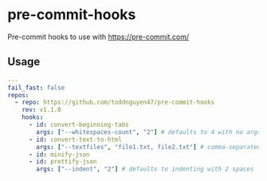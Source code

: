 # pre-commit-hooks

Pre-commit hooks to use with https://pre-commit.com/

## Usage

```yaml
---
fail_fast: false
repos:
  - repo: https://github.com/toddnguyen47/pre-commit-hooks
    rev: v1.1.0
    hooks:
      - id: convert-beginning-tabs
        args: ["--whitespaces-count", "2"] # defaults to 4 with no args
      - id: convert-text-to-html
        args: ["--textfiles", "file1.txt, file2.txt"] # comma-separated list of text files
      - id: minify-json
      - id: prettify-json
        args: ["--indent", "2"] # defaults to indenting with 2 spaces
```
